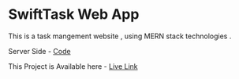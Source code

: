 # SwiftTask Web App

This is a task mangement website , using MERN stack technologies .

Server Side - [Code](https://github.com/mashfikur/task_management_server)

This Project is Available here - [Live Link](https://swift-task-pro.web.app/)
